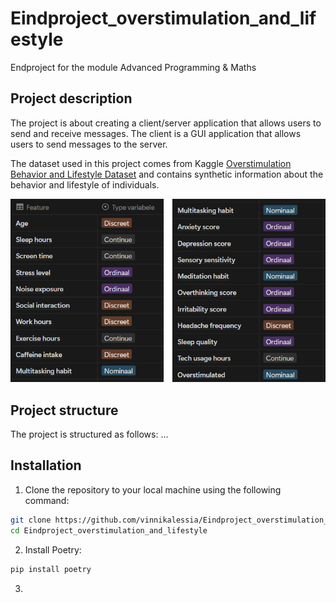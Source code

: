 # Eindproject_overstimulation_and_lifestyle

Endproject for the module Advanced Programming &amp; Maths

## Project description

The project is about creating a client/server application that allows users to send and receive messages. The client is a GUI application that allows users to send messages to the server.

The dataset used in this project comes from Kaggle [Overstimulation Behavior and Lifestyle Dataset](https://www.kaggle.com/datasets/miadul/overstimulation-behavior-and-lifestyle-dataset?resource=download) and contains synthetic information about the behavior and lifestyle of individuals.

![20 columns of the dataset](img/Dataset_columns.png)

## Project structure
The project is structured as follows:
...

## Installation
1. Clone the repository to your local machine using the following command:
```sh
git clone https://github.com/vinnikalessia/Eindproject_overstimulation_and_lifestyle.git
cd Eindproject_overstimulation_and_lifestyle
```

2. Install Poetry:
```sh
pip install poetry
```

3. 